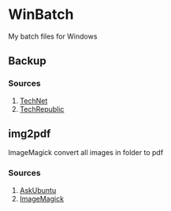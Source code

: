 # WinBatch

My batch files for Windows

## Backup

### Sources

1. [TechNet](https://technet.microsoft.com/en-us/library/cc733145.aspx)
2. [TechRepublic](http://www.techrepublic.com/article/how-to-quickly-back-up-just-your-data-in-windows-10-with-robocopys-multi-threaded-feature/)

## img2pdf

ImageMagick convert all images in folder to pdf

### Sources

1. [AskUbuntu](https://askubuntu.com/questions/493584/convert-images-to-pdf)
2. [ImageMagick](http://imagemagick.org/Usage/photos/#orient)
